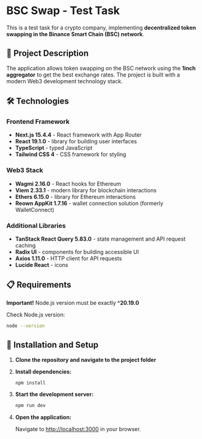 # BSC Swap - Test Task

This is a test task for a crypto company, implementing **decentralized token swapping in the Binance Smart Chain (BSC) network**.

## 🚀 Project Description

The application allows token swapping on the BSC network using the **1inch aggregator** to get the best exchange rates. The project is built with a modern Web3 development technology stack.

## 🛠 Technologies

### Frontend Framework
- **Next.js 15.4.4** - React framework with App Router
- **React 19.1.0** - library for building user interfaces
- **TypeScript** - typed JavaScript
- **Tailwind CSS 4** - CSS framework for styling

### Web3 Stack
- **Wagmi 2.16.0** - React hooks for Ethereum
- **Viem 2.33.1** - modern library for blockchain interactions
- **Ethers 6.15.0** - library for Ethereum interactions
- **Reown AppKit 1.7.16** - wallet connection solution (formerly WalletConnect)

### Additional Libraries
- **TanStack React Query 5.83.0** - state management and API request caching
- **Radix UI** - components for building accessible UI
- **Axios 1.11.0** - HTTP client for API requests
- **Lucide React** - icons

## 📋 Requirements

**Important!** Node.js version must be exactly **^20.19.0**

Check Node.js version:
```bash
node --version
```

## 🔧 Installation and Setup

1. **Clone the repository and navigate to the project folder**

2. **Install dependencies:**
   ```bash
   npm install
   ```

3. **Start the development server:**
   ```bash
   npm run dev
   ```

4. **Open the application:**
   
   Navigate to [http://localhost:3000](http://localhost:3000) in your browser.
